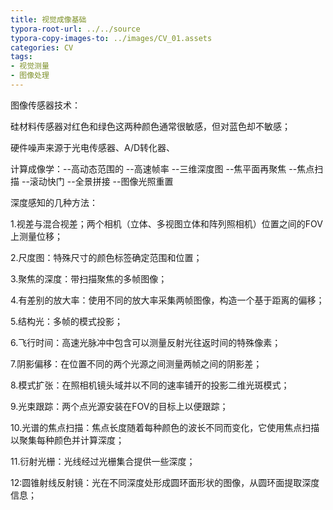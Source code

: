 ```yaml
---
title: 视觉成像基础
typora-root-url: ../../source
typora-copy-images-to: ../images/CV_01.assets
categories: CV
tags:
- 视觉测量
- 图像处理
---
```


图像传感器技术：

硅材料传感器对红色和绿色这两种颜色通常很敏感，但对蓝色却不敏感；

硬件噪声来源于光电传感器、A/D转化器、

计算成像学：--高动态范围的 --高速帧率 --三维深度图 --焦平面再聚焦 --焦点扫描 --滚动快门 --全景拼接 --图像光照重置

深度感知的几种方法：

1.视差与混合视差；两个相机（立体、多视图立体和阵列照相机）位置之间的FOV上测量位移；

2.尺度图：特殊尺寸的颜色标签确定范围和位置；

3.聚焦的深度：带扫描聚焦的多帧图像；

4.有差别的放大率：使用不同的放大率采集两帧图像，构造一个基于距离的偏移；

5.结构光：多帧的模式投影；

6.飞行时间：高速光脉冲中包含可以测量反射光往返时间的特殊像素；

7.阴影偏移：在位置不同的两个光源之间测量两帧之间的阴影差；

8.模式扩张：在照相机镜头域并以不同的速率铺开的投影二维光斑模式；

9.光束跟踪：两个点光源安装在FOV的目标上以便跟踪；

10.光谱的焦点扫描：焦点长度随着每种颜色的波长不同而变化，它使用焦点扫描以聚集每种颜色并计算深度；

11.衍射光栅：光线经过光栅集合提供一些深度；

12:圆锥射线反射镜：光在不同深度处形成圆环面形状的图像，从圆环面提取深度信息；

